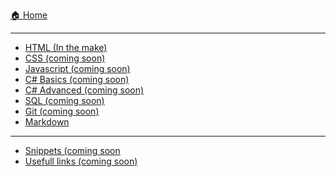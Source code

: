 <!-- Pages/_sidebar.md -->

[:house: Home](README.md)

---

* [HTML (In the make)](Pages/html/html.md)
* [CSS (coming soon) ](Pages/css/css.md)
* [Javascript (coming soon)](Pages/Javascript/js.md)
* [C# Basics (coming soon)](Pages/Csharp/basics.md)
* [C# Advanced (coming soon)](Pages/Csharp/advanced.md)
* [SQL (coming soon)](Pages/sql/sql.md)
* [Git (coming soon)](Pages/git/git.md)
* [Markdown](Pages/markdown/markdown.md)

--- 

* [Snippets (coming soon]()
* [Usefull links (coming soon)]()